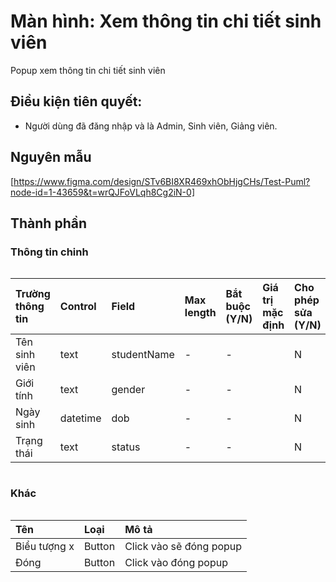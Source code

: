 # Màn hình: Xem thông tin chi tiết sinh viên
Popup xem thông tin chi tiết sinh viên

## Điều kiện tiên quyết:

- Người dùng đã đăng nhập và là Admin, Sinh viên, Giảng viên.

## Nguyên mẫu
[https://www.figma.com/design/STv6BI8XR469xhObHjgCHs/Test-Puml?node-id=1-43659&t=wrQJFoVLqh8Cg2iN-0]

## Thành phần

### Thông tin chinh

<div style="overflow-x:auto">

| Trường thông tin | Control  | Field       | Max length | Bắt buộc (Y/N) | Giá trị mặc định | Cho phép sửa (Y/N) | Mô tả |
| :--------------- | :------- | :---------- | :--------- | :------------- | :--------------- | :----------------- | :---- |
| Tên sinh viên    | text     | studentName | -          | -              |                  | N                  |       |
| Giới tính        | text     | gender      | -          | -              |                  | N                  |       |
| Ngày sinh        | datetime | dob         | -          | -              |                  | N                  |       |
| Trạng thái       | text     | status      | -          | -              |                  | N                  |       |

</div>


### Khác

<div style="overflow-x:auto">

| Tên          | Loại   | Mô tả                   |
| :----------- | :----- | :---------------------- |
| Biểu tượng x | Button | Click vào sẽ đóng popup |
| Đóng         | Button | Click vào đóng popup    |

</div>

